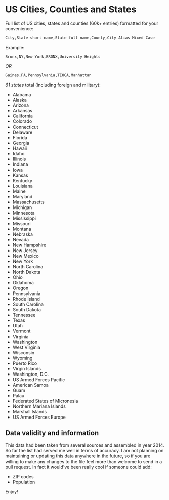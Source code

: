 US Cities, Counties and States 
====================

Full list of US cities, states and counties (60k+ entries) formatted for your convenience:

```
City,State short name,State full name,County,City Alias Mixed Case
```

Example:

```
Bronx,NY,New York,BRONX,University Heights
```

*OR*

```
Gaines,PA,Pennsylvania,TIOGA,Manhattan
```

*61 states* total (including foreign and military):
- Alabama
- Alaska
- Arizona
- Arkansas
- California
- Colorado
- Connecticut
- Delaware
- Florida
- Georgia
- Hawaii
- Idaho
- Illinois
- Indiana
- Iowa
- Kansas
- Kentucky
- Louisiana
- Maine
- Maryland
- Massachusetts
- Michigan
- Minnesota
- Mississippi
- Missouri
- Montana
- Nebraska
- Nevada
- New Hampshire
- New Jersey
- New Mexico
- New York
- North Carolina
- North Dakota
- Ohio
- Oklahoma
- Oregon
- Pennsylvania
- Rhode Island
- South Carolina
- South Dakota
- Tennessee
- Texas
- Utah
- Vermont
- Virginia
- Washington
- West Virginia
- Wisconsin
- Wyoming
- Puerto Rico
- Virgin Islands
- Washington, D.C.
- US Armed Forces Pacific
- American Samoa
- Guam
- Palau
- Federated States of Micronesia
- Northern Mariana Islands
- Marshall Islands
- US Armed Forces Europe

## Data validity and information

This data had been taken from several sources and assembled in year 2014. So far the list had served me well in terms of accuracy. I am not planning on maintaining or updating this data anywhere in the future, so if you are willing to make any changes to the file feel more than welcome to send in a pull request. In fact it would've been really cool if someone could add:

- ZIP codes
- Population

Enjoy!
